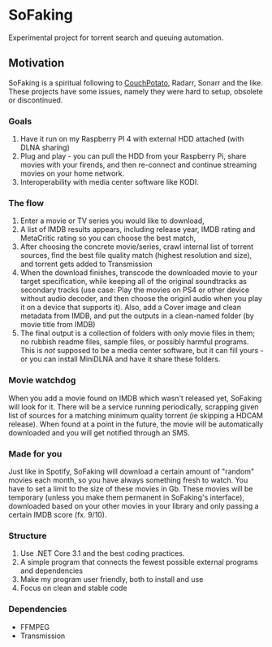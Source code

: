 # SoFaking
Experimental project for torrent search and queuing automation.

## Motivation
SoFaking is a spiritual following to [CouchPotato](https://couchpota.to/), Radarr, Sonarr and the like. These projects have some issues, namely they were hard to setup, obsolete or discontinued.

### Goals
1. Have it run on my Raspberry PI 4 with external HDD attached (with DLNA sharing)
2. Plug and play - you can pull the HDD from your Raspberry Pi, share movies with your firends, and then re-connect and continue streaming movies on your home network.
3. Interoperability with media center software like KODI.

### The flow
1. Enter a movie or TV series you would like to download,
2. A list of IMDB results appears, including release year, IMDB rating and MetaCritic rating so you can choose the best match,
3. After choosing the concrete movie/series, crawl internal list of torrent sources, find the best file quality match (highest resolution and size), and torrent gets added to Transmission
4. When the download finishes, transcode the downloaded movie to your target specification, while keeping all of the original soundtracks as secondary tracks (use case: Play the movies on PS4 or other device without audio decoder, and then choose the originl audio when you play it on a device that supports it). Also, add a Cover image and clean metadata from IMDB, and put the outputs in a clean-named folder (by movie title from IMDB)
5. The final output is a collection of folders with only movie files in them; no rubbish readme files, sample files, or possibly harmful programs. This is _not_ supposed to be a media center software, but it can fill yours - or you can install MiniDLNA and have it share these folders.

### Movie watchdog
When you add a movie found on IMDB which wasn't released yet, SoFaking will look for it. There will be a service running periodically, scrapping given list of sources for a matching minimum quality torrent (ie skipping a HDCAM release). When found at a point in the future, the movie will be automatically downloaded and you will get notified through an SMS.

### Made for you
Just like in Spotify, SoFaking will download a certain amount of "random" movies each month, so you have always something fresh to watch. You have to set a limit to the size of these movies in Gb. These movies will be temporary (unless you make them permanent in SoFaking's interface), downloaded based on your other movies in your library and only passing a certain IMDB score (fx. 9/10).

### Structure
1. Use .NET Core 3.1 and the best coding practices.
2. A simple program that connects the fewest possible external programs and dependencies
3. Make my program user friendly, both to install and use
4. Focus on clean and stable code

### Dependencies
- FFMPEG
- Transmission